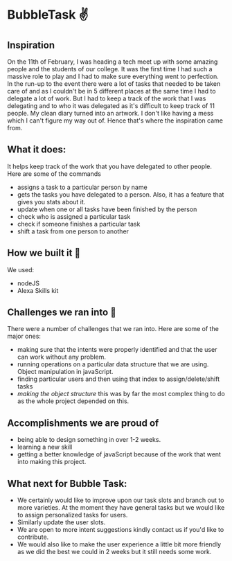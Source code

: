 # BubbleTask :v:

## Inspiration
On the 11th of February, I was heading a tech meet up with some amazing people and the students of our college. It was the first time I had such a massive role to play and I had to make sure everything went to perfection. In the run-up to the event there were a lot of tasks that needed to be taken care of and as I couldn't be in 5 different places at the same time I had to delegate a lot of work. But I had to keep a track of the work that I was delegating and to who it was delegated as it's difficult to keep track of 11 people. My clean diary turned into an artwork. I don't like having a mess which I can't figure my way out of. Hence that's where the inspiration came from.

## What it does:

It helps keep track of the work that you have delegated to other people.
Here are some of the commands
* assigns a task to a particular person by name
* gets the tasks you have delegated to a person. Also, it has a feature that gives you stats about it.
*  update when one or all tasks have been finished by the person
*  check who is assigned a particular task
*  check if someone finishes a particular task
*  shift a task from one person to another

## How we built it :hammer:

We used:
* nodeJS
* Alexa Skills kit

## Challenges we ran into :running:

There were a number of challenges that we ran into. Here are some of the major ones:
* making sure that the intents were properly identified and that the user can work without any problem.
*  running operations on a particular data structure that we are using. Object manipulation in javaScript.
*  finding particular users and then using that index to assign/delete/shift tasks
*  *making the object structure* this was by far the most complex thing to do as the whole project depended on this.

## Accomplishments we are proud of
* being able to design something in over 1-2 weeks.
* learning a new skill
* getting a better knowledge of javaScript because of the work that went into making this project.

## What next for Bubble Task:
* We certainly would like to improve upon our task slots and branch out to more varieties. At the moment they have general tasks but we would like to assign personalized tasks for users.
* Similarly update the user slots.
* We are open to more intent suggestions kindly contact us if you'd like to contribute.
* We would also like to make the user experience a little bit more friendly as we did the best we could in 2 weeks but it still needs some work.